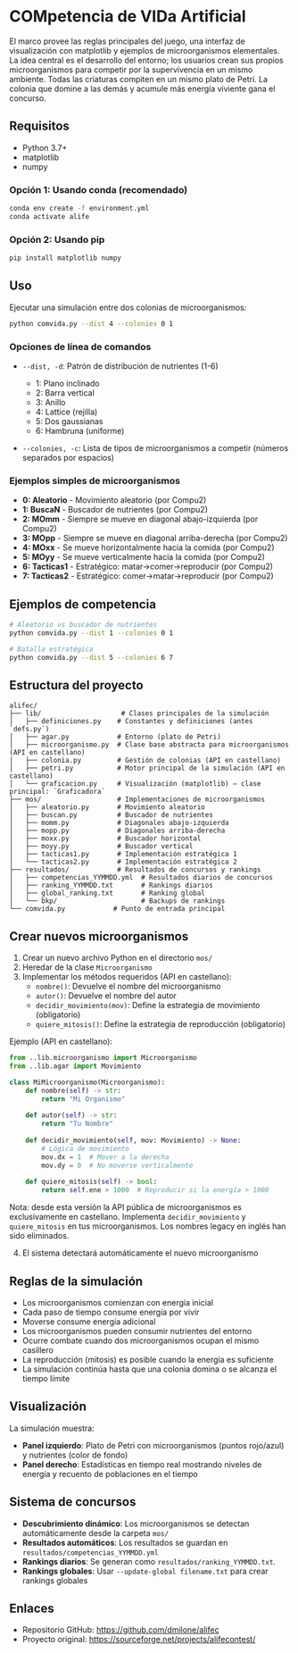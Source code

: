 # COMpetencia de VIDa Artificial

El marco provee las reglas principales del juego, una interfaz de visualización con matplotlib y ejemplos de microorganismos elementales. La idea central es el desarrollo del entorno; los usuarios crean sus propios microorganismos para competir por la supervivencia en un mismo ambiente. Todas las criaturas compiten en un mismo plato de Petri. La colonia que domine a las demás y acumule más energía viviente gana el concurso.


## Requisitos

- Python 3.7+
- matplotlib
- numpy

### Opción 1: Usando conda (recomendado)
```bash
conda env create -f environment.yml
conda activate alife
```

### Opción 2: Usando pip
```bash
pip install matplotlib numpy
```

## Uso

Ejecutar una simulación entre dos colonias de microorganismos:

```bash
python comvida.py --dist 4 --colonies 0 1
```

### Opciones de línea de comandos

- `--dist, -d`: Patrón de distribución de nutrientes (1-6)
  - 1: Plano inclinado
  - 2: Barra vertical
  - 3: Anillo
  - 4: Lattice (rejilla)
  - 5: Dos gaussianas
  - 6: Hambruna (uniforme)

- `--colonies, -c`: Lista de tipos de microorganismos a competir (números separados por espacios)

### Ejemplos simples de microorganismos

- **0: Aleatorio** - Movimiento aleatorio (por Compu2)
- **1: BuscaN** - Buscador de nutrientes (por Compu2)
- **2: MOmm** - Siempre se mueve en diagonal abajo-izquierda (por Compu2)
- **3: MOpp** - Siempre se mueve en diagonal arriba-derecha (por Compu2)
- **4: MOxx** - Se mueve horizontalmente hacia la comida (por Compu2)
- **5: MOyy** - Se mueve verticalmente hacia la comida (por Compu2)
- **6: Tacticas1** - Estratégico: matar→comer→reproducir (por Compu2)
- **7: Tacticas2** - Estratégico: comer→matar→reproducir (por Compu2)

## Ejemplos de competencia

```bash
# Aleatorio vs buscador de nutrientes
python comvida.py --dist 1 --colonies 0 1

# Batalla estratégica
python comvida.py --dist 5 --colonies 6 7

```

## Estructura del proyecto

```
alifec/
├── lib/                    # Clases principales de la simulación
│   ├── definiciones.py    # Constantes y definiciones (antes `defs.py`)
│   ├── agar.py            # Entorno (plato de Petri)
│   ├── microorganismo.py  # Clase base abstracta para microorganismos (API en castellano)
│   ├── colonia.py         # Gestión de colonias (API en castellano)
│   ├── petri.py           # Motor principal de la simulación (API en castellano)
│   └── graficacion.py     # Visualización (matplotlib) — clase principal: `Graficadora`
├── mos/                   # Implementaciones de microorganismos
│   ├── aleatorio.py       # Movimiento aleatorio
│   ├── buscan.py          # Buscador de nutrientes
│   ├── momm.py            # Diagonales abajo-izquierda
│   ├── mopp.py            # Diagonales arriba-derecha
│   ├── moxx.py            # Buscador horizontal
│   ├── moyy.py            # Buscador vertical
│   ├── tacticas1.py       # Implementación estratégica 1
│   └── tacticas2.py       # Implementación estratégica 2
├── resultados/            # Resultados de concursos y rankings
│   ├── competencias_YYMMDD.yml  # Resultados diarios de concursos
│   ├── ranking_YYMMDD.txt       # Rankings diarios
│   ├── global_ranking.txt       # Ranking global
│   └── bkp/                     # Backups de rankings
└── comvida.py            # Punto de entrada principal
```

## Crear nuevos microorganismos

1. Crear un nuevo archivo Python en el directorio `mos/`
3. Heredar de la clase `Microorganismo`
4. Implementar los métodos requeridos (API en castellano):
    - `nombre()`: Devuelve el nombre del microorganismo
    - `autor()`: Devuelve el nombre del autor
    - `decidir_movimiento(mov)`: Define la estrategia de movimiento (obligatorio)
    - `quiere_mitosis()`: Define la estrategia de reproducción (obligatorio)

Ejemplo (API en castellano):
```python
from ..lib.microorganismo import Microorganismo
from ..lib.agar import Movimiento

class MiMicroorganismo(Microorganismo):
    def nombre(self) -> str:
        return "Mi Organismo"
        
    def autor(self) -> str:
        return "Tu Nombre"
        
    def decidir_movimiento(self, mov: Movimiento) -> None:
        # Lógica de movimiento
        mov.dx = 1  # Mover a la derecha
        mov.dy = 0  # No moverse verticalmente
        
    def quiere_mitosis(self) -> bool:
        return self.ene > 1000  # Reproducir si la energía > 1000
```

Nota: desde esta versión la API pública de microorganismos es exclusivamente
en castellano. Implementa `decidir_movimiento` y `quiere_mitosis` en tus
microorganismos. Los nombres legacy en inglés han sido eliminados.

4. El sistema detectará automáticamente el nuevo microorganismo

## Reglas de la simulación

- Los microorganismos comienzan con energía inicial
- Cada paso de tiempo consume energía por vivir
- Moverse consume energía adicional
- Los microorganismos pueden consumir nutrientes del entorno
- Ocurre combate cuando dos microorganismos ocupan el mismo casillero
- La reproducción (mitosis) es posible cuando la energía es suficiente
- La simulación continúa hasta que una colonia domina o se alcanza el tiempo límite

## Visualización

La simulación muestra:
- **Panel izquierdo**: Plato de Petri con microorganismos (puntos rojo/azul) y nutrientes (color de fondo)
- **Panel derecho**: Estadísticas en tiempo real mostrando niveles de energía y recuento de poblaciones en el tiempo

## Sistema de concursos

- **Descubrimiento dinámico**: Los microorganismos se detectan automáticamente desde la carpeta `mos/`
- **Resultados automáticos**: Los resultados se guardan en `resultados/competencias_YYMMDD.yml`
 - **Rankings diarios**: Se generan como `resultados/ranking_YYMMDD.txt`.
- **Rankings globales**: Usar `--update-global filename.txt` para crear rankings globales

## Enlaces
- Repositorio GitHub: https://github.com/dmilone/alifec
- Proyecto original: https://sourceforge.net/projects/alifecontest/
